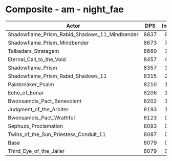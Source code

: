 # Composite - am - night_fae
| Actor | DPS | Increase |
|---|:---:|:---:|
|Shadowflame_Prism_Rabid_Shadows_11_Mindbender|8837|9.38%|
|Shadowflame_Prism_Mindbender|8673|7.35%|
|Talbadars_Stratagem|8660|7.19%|
|Eternal_Call_to_the_Void|8457|4.67%|
|Shadowflame_Prism|8357|3.44%|
|Shadowflame_Prism_Rabid_Shadows_11|8315|2.92%|
|Painbreaker_Psalm|8210|1.62%|
|Echo_of_Eonar|8206|1.56%|
|Bwonsamdis_Pact_Benevolent|8202|1.52%|
|Judgment_of_the_Arbiter|8193|1.41%|
|Bwonsamdis_Pact_Wrathful|8123|0.54%|
|Sephuzs_Proclamation|8093|0.17%|
|Twins_of_the_Sun_Priestess_Conduit_11|8087|0.10%|
|Base|8079|0.00%|
|Third_Eye_of_the_Jailer|8079|0.00%|
